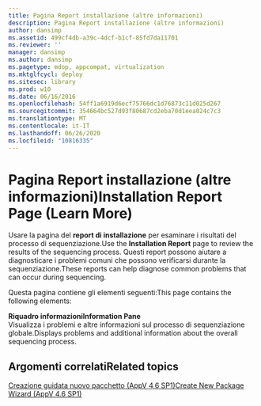```yaml
---
title: Pagina Report installazione (altre informazioni)
description: Pagina Report installazione (altre informazioni)
author: dansimp
ms.assetid: 499cf4db-a39c-4dcf-b1cf-85fd7da11701
ms.reviewer: ''
manager: dansimp
ms.author: dansimp
ms.pagetype: mdop, appcompat, virtualization
ms.mktglfcycl: deploy
ms.sitesec: library
ms.prod: w10
ms.date: 06/16/2016
ms.openlocfilehash: 54ff1a6919d6ecf75766dc1d76873c11d025d267
ms.sourcegitcommit: 354664bc527d93f80687cd2eba70d1eea024c7c3
ms.translationtype: MT
ms.contentlocale: it-IT
ms.lasthandoff: 06/26/2020
ms.locfileid: "10816335"
---
```

# <span data-ttu-id="a7a9e-103">Pagina Report installazione (altre informazioni)</span><span class="sxs-lookup"><span data-stu-id="a7a9e-103">Installation Report Page (Learn More)</span></span>


<span data-ttu-id="a7a9e-104">Usare la pagina del **report di installazione** per esaminare i risultati del processo di sequenziazione.</span><span class="sxs-lookup"><span data-stu-id="a7a9e-104">Use the **Installation Report** page to review the results of the sequencing process.</span></span> <span data-ttu-id="a7a9e-105">Questi report possono aiutare a diagnosticare i problemi comuni che possono verificarsi durante la sequenziazione.</span><span class="sxs-lookup"><span data-stu-id="a7a9e-105">These reports can help diagnose common problems that can occur during sequencing.</span></span>

<span data-ttu-id="a7a9e-106">Questa pagina contiene gli elementi seguenti:</span><span class="sxs-lookup"><span data-stu-id="a7a9e-106">This page contains the following elements:</span></span>

<a href="" id="information-pane"></a>**<span data-ttu-id="a7a9e-107">Riquadro informazioni</span><span class="sxs-lookup"><span data-stu-id="a7a9e-107">Information Pane</span></span>**  
<span data-ttu-id="a7a9e-108">Visualizza i problemi e altre informazioni sul processo di sequenziazione globale.</span><span class="sxs-lookup"><span data-stu-id="a7a9e-108">Displays problems and additional information about the overall sequencing process.</span></span>

## <span data-ttu-id="a7a9e-109">Argomenti correlati</span><span class="sxs-lookup"><span data-stu-id="a7a9e-109">Related topics</span></span>


[<span data-ttu-id="a7a9e-110">Creazione guidata nuovo pacchetto (AppV 4,6 SP1)</span><span class="sxs-lookup"><span data-stu-id="a7a9e-110">Create New Package Wizard (AppV 4.6 SP1)</span></span>](create-new-package-wizard---appv-46-sp1-.md)

 

 





